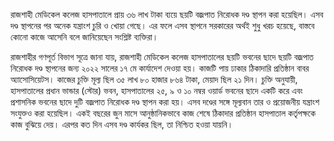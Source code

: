 রাজশাহী মেডিকেল কলেজ হাসপাতালে প্রায় ৩৬ লাখ টাকা ব্যয়ে ছয়টি বজ্রপাত নিরোধক দণ্ড স্থাপন করা হয়েছিল। এসব দণ্ড স্থাপনের পর অনেক যন্ত্রাংশ চুরি ও খোয়া গেছে। এর ফলে এসব স্থাপনে সরকারের অর্থই শুধু খরচ হয়েছে, বাস্তবে কোনো কাজে আসেনি বলে জানিয়েছেন সংশ্লিষ্ট ব্যক্তিরা।

রাজশাহীর গণপূর্ত বিভাগ সূত্রে জানা যায়, রাজশাহী মেডিকেল কলেজ হাসপাতালের ছয়টি ভবনের ছাদে ছয়টি বজ্রপাত নিরোধক দণ্ড স্থাপনের জন্য ২০২২ সালের ১৭ মে কার্যাদেশ দেওয়া হয়। কাজটি পায় ঢাকার ঠিকাদারি প্রতিষ্ঠান বাবর অ্যাসোসিয়েটস। কাজের চুক্তি মূল্য ছিল ৩৫ লাখ ৮০ হাজার ৮৬৪ টাকা, মেয়াদ ছিল ২১ দিন। চুক্তি অনুযায়ী, হাসপাতালের প্রধান ভান্ডার (স্টোর) ভবন, হাসপাতালের ২৫, ৯ ও ১০ নম্বর ওয়ার্ড ভবনের ছাদে একটি করে এবং প্রশাসনিক ভবনের ছাদে দুটি বজ্রপাত নিরোধক দণ্ড স্থাপন করা হয়। এসব দণ্ডের সঙ্গে মূল্যবান তার ও প্রয়োজনীয় যন্ত্রাংশ সংযুক্তও করা হয়েছিল। একই বছরের জুন মাসে আনুষ্ঠানিকভাবে কাজ শেষে ঠিকাদার প্রতিষ্ঠান হাসপাতাল কর্তৃপক্ষকে কাজ বুঝিয়ে দেয়। এরপর কত দিন এসব দণ্ড কার্যকর ছিল, তা নিশ্চিত হওয়া যায়নি।
